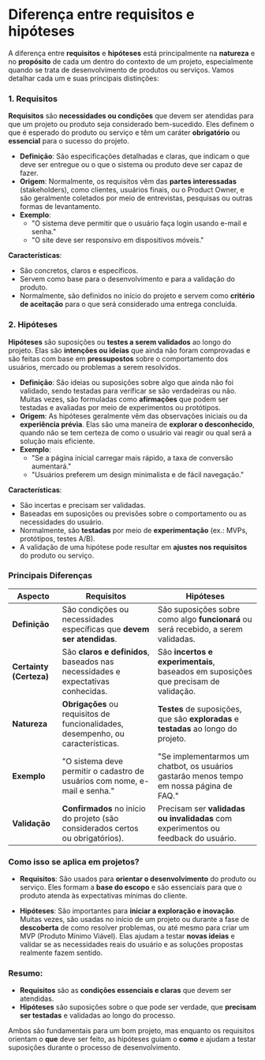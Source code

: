 # Diferença entre requisitos e hipóteses

A diferença entre **requisitos** e **hipóteses** está principalmente na **natureza** e no **propósito** de cada um dentro do contexto de um projeto, especialmente quando se trata de desenvolvimento de produtos ou serviços. Vamos detalhar cada um e suas principais distinções:

### 1. **Requisitos**
**Requisitos** são **necessidades ou condições** que devem ser atendidas para que um projeto ou produto seja considerado bem-sucedido. Eles definem o que é esperado do produto ou serviço e têm um caráter **obrigatório** ou **essencial** para o sucesso do projeto.

- **Definição**: São especificações detalhadas e claras, que indicam o que deve ser entregue ou o que o sistema ou produto deve ser capaz de fazer.
- **Origem**: Normalmente, os requisitos vêm das **partes interessadas** (stakeholders), como clientes, usuários finais, ou o Product Owner, e são geralmente coletados por meio de entrevistas, pesquisas ou outras formas de levantamento.
- **Exemplo**: 
  - "O sistema deve permitir que o usuário faça login usando e-mail e senha."
  - "O site deve ser responsivo em dispositivos móveis."

**Características**:
- São concretos, claros e específicos.
- Servem como base para o desenvolvimento e para a validação do produto.
- Normalmente, são definidos no início do projeto e servem como **critério de aceitação** para o que será considerado uma entrega concluída.
  
### 2. **Hipóteses**
**Hipóteses** são suposições ou **testes a serem validados** ao longo do projeto. Elas são **intenções ou ideias** que ainda não foram comprovadas e são feitas com base em **pressupostos** sobre o comportamento dos usuários, mercado ou problemas a serem resolvidos.

- **Definição**: São ideias ou suposições sobre algo que ainda não foi validado, sendo testadas para verificar se são verdadeiras ou não. Muitas vezes, são formuladas como **afirmações** que podem ser testadas e avaliadas por meio de experimentos ou protótipos.
- **Origem**: As hipóteses geralmente vêm das observações iniciais ou da **experiência prévia**. Elas são uma maneira de **explorar o desconhecido**, quando não se tem certeza de como o usuário vai reagir ou qual será a solução mais eficiente.
- **Exemplo**: 
  - "Se a página inicial carregar mais rápido, a taxa de conversão aumentará."
  - "Usuários preferem um design minimalista e de fácil navegação."

**Características**:
- São incertas e precisam ser validadas.
- Baseadas em suposições ou previsões sobre o comportamento ou as necessidades do usuário.
- Normalmente, são **testadas** por meio de **experimentação** (ex.: MVPs, protótipos, testes A/B).
- A validação de uma hipótese pode resultar em **ajustes nos requisitos** do produto ou serviço.

### Principais Diferenças

| **Aspecto**              | **Requisitos**                                    | **Hipóteses**                                      |
|--------------------------|--------------------------------------------------|--------------------------------------------------|
| **Definição**             | São condições ou necessidades específicas que **devem ser atendidas**. | São suposições sobre como algo **funcionará** ou será recebido, a serem validadas. |
| **Certainty (Certeza)**   | São **claros e definidos**, baseados nas necessidades e expectativas conhecidas. | São **incertos e experimentais**, baseados em suposições que precisam de validação. |
| **Natureza**              | **Obrigações** ou requisitos de funcionalidades, desempenho, ou características. | **Testes** de suposições, que são **exploradas** e **testadas** ao longo do projeto. |
| **Exemplo**               | "O sistema deve permitir o cadastro de usuários com nome, e-mail e senha." | "Se implementarmos um chatbot, os usuários gastarão menos tempo em nossa página de FAQ." |
| **Validação**             | **Confirmados** no início do projeto (são considerados certos ou obrigatórios). | Precisam ser **validadas ou invalidadas** com experimentos ou feedback do usuário. |

### Como isso se aplica em projetos?
- **Requisitos**: São usados para **orientar o desenvolvimento** do produto ou serviço. Eles formam a **base do escopo** e são essenciais para que o produto atenda às expectativas mínimas do cliente.
  
- **Hipóteses**: São importantes para **iniciar a exploração e inovação**. Muitas vezes, são usadas no início de um projeto ou durante a fase de **descoberta** de como resolver problemas, ou até mesmo para criar um MVP (Produto Mínimo Viável). Elas ajudam a testar **novas ideias** e validar se as necessidades reais do usuário e as soluções propostas realmente fazem sentido.

### Resumo:
- **Requisitos** são as **condições essenciais e claras** que devem ser atendidas.
- **Hipóteses** são suposições sobre o que pode ser verdade, que **precisam ser testadas** e validadas ao longo do processo.

Ambos são fundamentais para um bom projeto, mas enquanto os requisitos orientam o **que** deve ser feito, as hipóteses guiam o **como** e ajudam a testar suposições durante o processo de desenvolvimento.